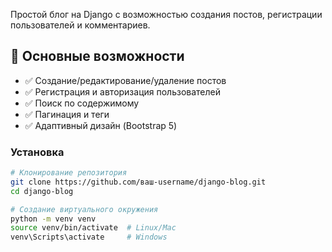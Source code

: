 Простой блог на Django с возможностью создания постов, регистрации пользователей и комментариев.

## 📌 Основные возможности

- ✅ Создание/редактирование/удаление постов
- ✅ Регистрация и авторизация пользователей
- ✅ Поиск по содержимому
- ✅ Пагинация и теги
- ✅ Адаптивный дизайн (Bootstrap 5)

### Установка
```bash
# Клонирование репозитория
git clone https://github.com/ваш-username/django-blog.git
cd django-blog

# Создание виртуального окружения
python -m venv venv
source venv/bin/activate  # Linux/Mac
venv\Scripts\activate     # Windows
